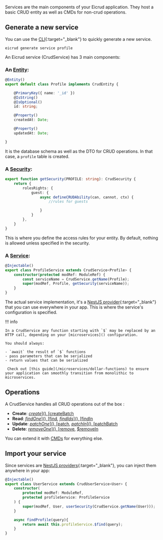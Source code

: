 Services are the main components of your Eicrud application. They host a basic CRUD entity as well as CMDs for non-crud operations.

## Generate a new service

You can use the [CLI](){:target="_blank"} to quickly generate a new service.

```
eicrud generate service profile
```

An Eicrud service (CrudService) has 3 main components:

### An [Entity]():

```typescript title="services/profile/profile.entity.ts"
@Entity()
export default class Profile implements CrudEntity {

    @PrimaryKey({ name: '_id' })
    @IsString()
    @IsOptional()
    id: string;

    @Property()
    createdAt: Date;

    @Property()
    updatedAt: Date;

}
```
It is the database schema as well as the DTO for CRUD operations. In that case, a `profile` table is created.

### A [Security]():
```typescript title="services/profile/profile.security.ts"
export function getSecurity(PROFILE: string): CrudSecurity { 
    return {
        rolesRights: {
            guest: {
                async defineCRUDAbility(can, cannot, ctx) {
                    //rules for guests

                }
            }
        },
    }
}
```
This is where you define the access rules for your entity. By default, nothing is allowed unless specified in the security.

### A [Service]():
```typescript title="services/profile/profile.service.ts"
@Injectable()
export class ProfileService extends CrudService<Profile> {
    constructor(protected modRef: ModuleRef) {
        const serviceName = CrudService.getName(Profile);
        super(modRef, Profile, getSecurity(serviceName));
    }
}
```
The actual service implementation, it's a [NestJS provider](https://docs.nestjs.com/providers){:target="_blank"} that you can use everywhere in your app. This is where the service's configuration is specified. 

!!! info

    In a CrudService any function starting with `$` may be replaced by an HTTP call, depending on your [microservices]() configuration. 
    
    You should always: 
    
    - `await` the result of `$` functions
    - pass parameters that can be serialized
    - return values that can be serialized 
    
     Check out [this guide](/microservices/dollar-functions) to ensure your application can smoothly transition from monolithic to microservices.


## Operations

A CrudService handles all CRUD operations out of the box :  

  - **Create**: [$create](), [$createBatch]()
  - **Read**: [$findOne](), [$find](), [$findIds](), [$findIn]()
  - **Update**: [$patchOne](), [$patch](), [$patchIn](), [$patchBatch]()
  - **Delete**: [$removeOne](), [$remove](), [$removeIn]()

You can extend it with [CMDs]() for everything else.

## Import your service
Since services are [NestJS providers](https://docs.nestjs.com/providers){:target="_blank"}, you can inject them anywhere in your app:

```typescript
@Injectable()
export class UserService extends CrudUserService<User> {
    constructor(
        protected modRef: ModuleRef,
        protected profileService: ProfileService 
    ) {
        super(modRef, User, userSecurity(CrudService.getName(User)));
    }

    async findProfile(query){
        return await this.profileService.$find(query);
    }
}
```